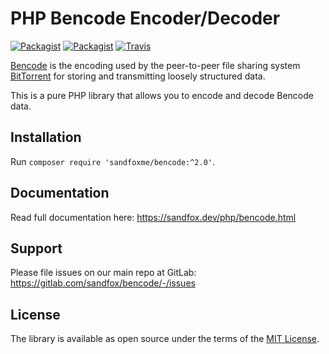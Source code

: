 PHP Bencode Encoder/Decoder
===========================

[![Packagist](https://img.shields.io/packagist/v/sandfoxme/bencode.svg)](https://packagist.org/packages/sandfoxme/bencode)
[![Packagist](https://img.shields.io/github/license/sandfoxme/bencode.svg)](https://opensource.org/licenses/MIT)
[![Travis](https://img.shields.io/travis/arokettu/bencode.svg)](https://travis-ci.org/sandfoxme/bencode)

[Bencode] is the encoding used by the peer-to-peer file sharing system
[BitTorrent] for storing and transmitting loosely structured data.

This is a pure PHP library that allows you to encode and decode Bencode data.

Installation
------------

Run ``composer require 'sandfoxme/bencode:^2.0'``.

Documentation
-------------

Read full documentation here: <https://sandfox.dev/php/bencode.html>

## Support

Please file issues on our main repo at GitLab: <https://gitlab.com/sandfox/bencode/-/issues>

License
-------

The library is available as open source under the terms of the [MIT License].

[Bencode]:      https://en.wikipedia.org/wiki/Bencode
[BitTorrent]:   https://en.wikipedia.org/wiki/BitTorrent
[MIT License]:  https://opensource.org/licenses/MIT
